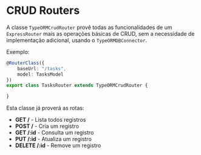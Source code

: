 # CRUD Routers

A classe ```TypeORMCrudRouter``` provê todas as funcionalidades de um ```ExpressRouter``` mais as operações básicas de CRUD, sem a necessidade de implementação adicional, usando o ```TypeORMDBConnector```.

Exemplo:

```typescript
@RouterClass({
    baseUrl: "/tasks",
    model: TasksModel
})
export class TasksRouter extends TypeORMCrudRouter {

}
```
Esta classe já proverá as rotas:

-   **GET /** - Lista todos registros
-   **POST /** - Cria um registro
-   **GET /:id** - Consulta um registro
-   **PUT /:id** - Atualiza um registro
-   **DELETE /:id** - Remove um registro